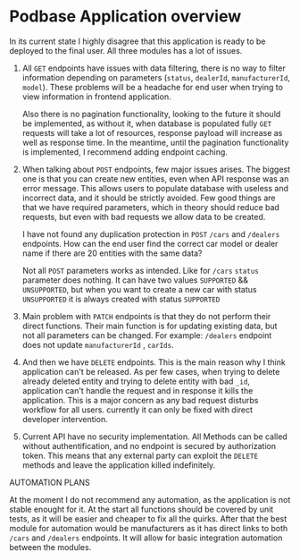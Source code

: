 # Podbase Application overview

In its current state I highly disagree that this application is ready to be deployed to the final user. All three modules has a lot of issues.

1. All `GET` endpoints have issues with data filtering, there is no way to filter information depending on parameters (`status`, `dealerId`, `manufacturerId`, `model`). These problems will be a headache for end user when trying to view information in frontend application.

    Also there is no pagination functionality, looking to the future it should be implemented, as without it, when database is populated fully `GET` requests will take a lot of resources, response payload will increase as well as response time. In the meantime, until the pagination functionality is implemented, I recommend adding endpoint caching.

2. When talking about `POST` endpoints, few major issues arises. The biggest one is that you can create new entities, even when API response was an error message. This allows users to populate database with useless and incorrect data, and it should be strictly avoided. Few good things are that we have required parameters, which in theory should reduce bad requests, but even with bad requests we allow data to be created.

    I have not found any duplication protection in `POST` `/cars` and `/dealers` endpoints. How can the end user find the correct car model or dealer name if there are 20 entities with the same data?
    
    Not all `POST` parameters works as intended. Like for `/cars` `status` parameter does nothing. It can have two values `SUPPORTED` && `UNSUPPORTED`, but when you want to create a new car with status `UNSUPPORTED` it is always created with status `SUPPORTED`

3. Main problem with `PATCH` endpoints is that they do not perform their direct functions. Their main function is for updating existing data, but not all parameters can be changed. For example: `/dealers` endpoint does not update `manufacturerId` , `carIds`.

4. And then we have `DELETE` endpoints. This is the main reason why I think application can't be released. As per few cases, when trying to delete already deleted entity and trying to delete entity with bad `_id`, application can't handle the request and in response it kills the application. This is a major concern as any bad request disturbs workflow for all users. currently it can only be fixed with direct developer intervention.

5. Current API have no security implementation. All Methods can be called without authentification, and no endpoint is secured by authorization token. This means that any external party can exploit the `DELETE` methods and leave the application killed indefinitely.

AUTOMATION PLANS

  At the moment I do not recommend any automation, as the application is not stable enought for it. At the start all functions should be covered by unit tests, as it will be easier and cheaper to fix all the quirks. After that the best module for automation would be manufacturers as it has direct links to both `/cars` and `/dealers` endpoints. It will allow for basic integration automation between the modules. 
